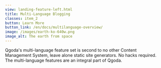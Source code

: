 ```yaml
---
view: landing-feature-left.html
title: Multi-Language Blogging
classes: item_2
button: Learn More
button_link: /en/docs/multilanguage-overview/
image: /images/earth-ko-640w.png
image_alt: The earth from space
---
```

Qgoda's multi-language feature set is second to no other Content Management System, leave alone static site generators. No hacks required. The multi-language features are an integral part of Qgoda.
